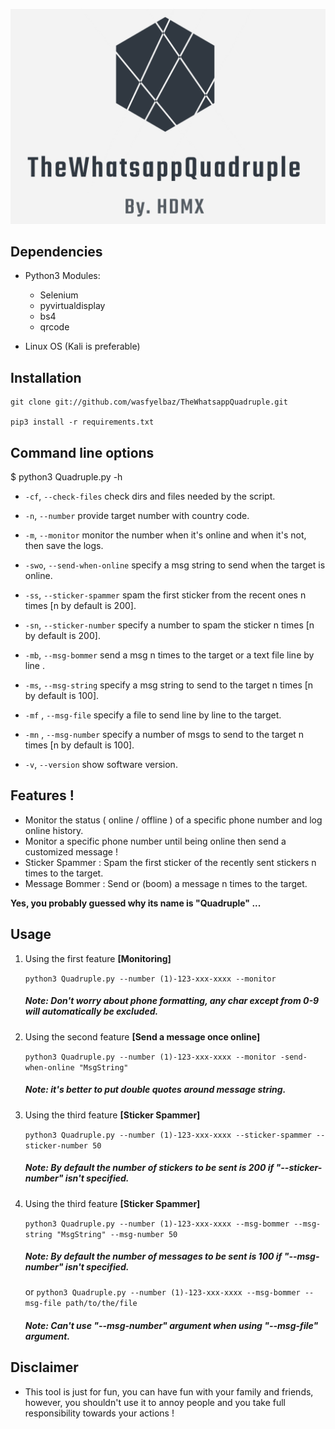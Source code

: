 ![TheQuadruple](https://github.com/wasfyelbaz/TheWhatsappQuadruple/blob/main/core/logo.png)
## Dependencies
* Python3 Modules:
    * Selenium
    * pyvirtualdisplay
    * bs4
    * qrcode
    
* Linux OS (Kali is preferable) 

## Installation

    git clone git://github.com/wasfyelbaz/TheWhatsappQuadruple.git
    
    pip3 install -r requirements.txt

## Command line options
$ python3 Quadruple.py -h

*  `-cf`, `--check-files` check dirs and files needed by the script.

*  `-n`, `--number`          provide target number with country code.

*  `-m`, `--monitor`          monitor the number when it's online and when it's not, then save the logs.

*  `-swo`, `--send-when-online` specify a msg string to send when the target is online.

*  `-ss`, `--sticker-spammer` spam the first sticker from the recent ones n times [n by default is 200].

*  `-sn`, `--sticker-number` specify a number to spam the sticker n times [n by default is 200].

*  `-mb`, `--msg-bommer`    send a msg n times to the target or a text file line by line .

*  `-ms`, `--msg-string`   specify a msg string to send to the target n times [n by default is 100].

*  `-mf` , `--msg-file`     specify a file to send line by line to the target.

*  `-mn` , `--msg-number`   specify a number of msgs to send to the target n times [n by default is 100].

*  `-v`, `--version`        show software version.

## Features !

* Monitor the status ( online / offline ) of a specific phone number and log online history.
* Monitor a specific phone number until being online then send a customized message !
* Sticker Spammer : Spam the first sticker of the recently sent stickers n times to the target.
* Message Bommer : Send or (boom) a message n times to the target.

**Yes, you probably guessed why its name is "Quadruple" ...**

## Usage

1. Using the first feature **[Monitoring]**

    `python3 Quadruple.py --number (1)-123-xxx-xxxx --monitor`
     ##### Note: Don't worry about phone formatting, any char except from 0-9 will automatically be excluded.

2. Using the second feature **[Send a message once online]**

    `python3 Quadruple.py --number (1)-123-xxx-xxxx --monitor -send-when-online "MsgString"`
     ##### Note: it's better to put double quotes around message string.

3. Using the third feature **[Sticker Spammer]**

    `python3 Quadruple.py --number (1)-123-xxx-xxxx --sticker-spammer --sticker-number 50`
     ##### Note: By default the number of stickers to be sent is 200 if "--sticker-number" isn't specified.

4. Using the third feature **[Sticker Spammer]**
    
    `python3 Quadruple.py --number (1)-123-xxx-xxxx --msg-bommer --msg-string "MsgString" --msg-number 50`
     ##### Note: By default the number of messages to be sent is 100 if "--msg-number" isn't specified.
     or
    `python3 Quadruple.py --number (1)-123-xxx-xxxx --msg-bommer --msg-file path/to/the/file`
     ##### Note: Can't use "--msg-number" argument when using "--msg-file" argument.

## Disclaimer

* This tool is just for fun, you can have fun with your family and friends, however, you shouldn't use it to annoy people
and you take full responsibility towards your actions !

